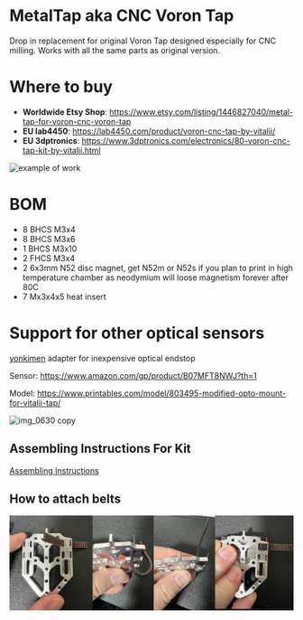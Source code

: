 # MetalTap aka CNC Voron Tap
Drop in replacement for original Voron Tap designed especially for CNC milling. Works with all the same parts as original version.

# Where to buy
- **Worldwide Etsy Shop**: https://www.etsy.com/listing/1446827040/metal-tap-for-voron-cnc-voron-tap
- **EU lab4450**: https://lab4450.com/product/voron-cnc-tap-by-vitalii/
- **EU 3dptronics**: https://www.3dptronics.com/electronics/80-voron-cnc-tap-kit-by-vitalii.html

![example of work](/images/tap.gif)

# BOM
- 8 BHCS M3x4
- 8 BHCS M3x6
- 1 BHCS M3x10
- 2 FHCS M3x4
- 2 6x3mm N52 disc magnet, get N52m or N52s if you plan to print in high temperature chamber as neodymium will loose magnetism forever after 80C
- 7 Mx3x4x5 heat insert

# Support for other optical sensors
[yonkimen](https://github.com/yonkiman) adapter for inexpensive optical endstop

Sensor: https://www.amazon.com/gp/product/B07MFT8NWJ?th=1

Model: https://www.printables.com/model/803495-modified-opto-mount-for-vitalii-tap/

![img_0630 copy](https://github.com/Vitalii3D-xyz/MetalTap/assets/131134819/3f61f02c-7481-441f-89e6-bfad1b7f0ebf)

## Assembling Instructions For Kit
[Assembling Instructions](https://www.youtube.com/watch?v=gwPNVVCuMag)

## How to attach belts
![Belts](/images/loop_instruction.jpeg)
